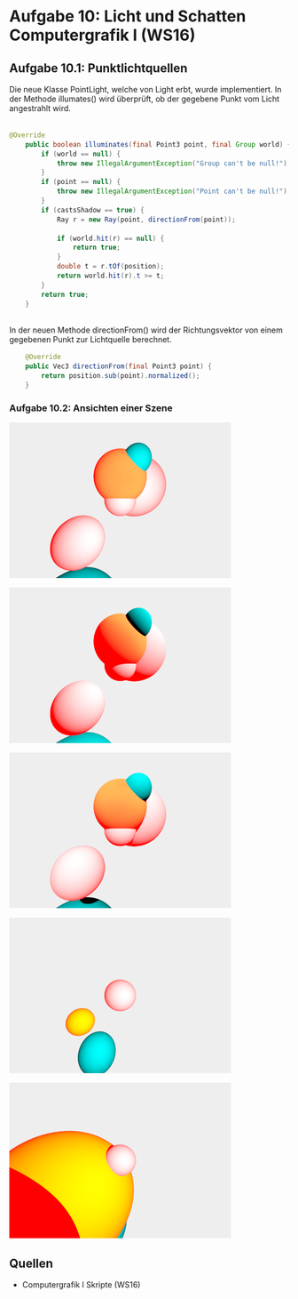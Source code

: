 # Aufgabe 10: Licht und Schatten  Computergrafik I (WS16)



## Aufgabe 10.1: Punktlichtquellen

Die neue Klasse PointLight, welche von Light erbt, wurde implementiert. In der Methode illumates() wird überprüft, ob der gegebene Punkt vom Licht angestrahlt wird.

```java

@Override
    public boolean illuminates(final Point3 point, final Group world) {
        if (world == null) {
            throw new IllegalArgumentException("Group can't be null!");
        }
        if (point == null) {
            throw new IllegalArgumentException("Point can't be null!");
        }
        if (castsShadow == true) {
            Ray r = new Ray(point, directionFrom(point));

            if (world.hit(r) == null) {
                return true;
            }
            double t = r.tOf(position);
            return world.hit(r).t >= t;
        }
        return true;
    }



```

In der neuen Methode directionFrom() wird der Richtungsvektor von einem gegebenen Punkt zur Lichtquelle berechnet.

```java
    @Override
    public Vec3 directionFrom(final Point3 point) {
        return position.sub(point).normalized();
    }

```



### Aufgabe 10.2: Ansichten einer Szene



![](a10-3.png)

![](a10-4.png)

![](a10-5.png)

![](a10-1.png)

![](a10-2.png)






## Quellen

- Computergrafik I Skripte (WS16)
